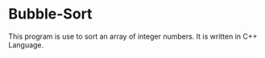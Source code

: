 # Bubble-Sort
This program is use to sort an array of integer numbers. It is written in C++ Language.
